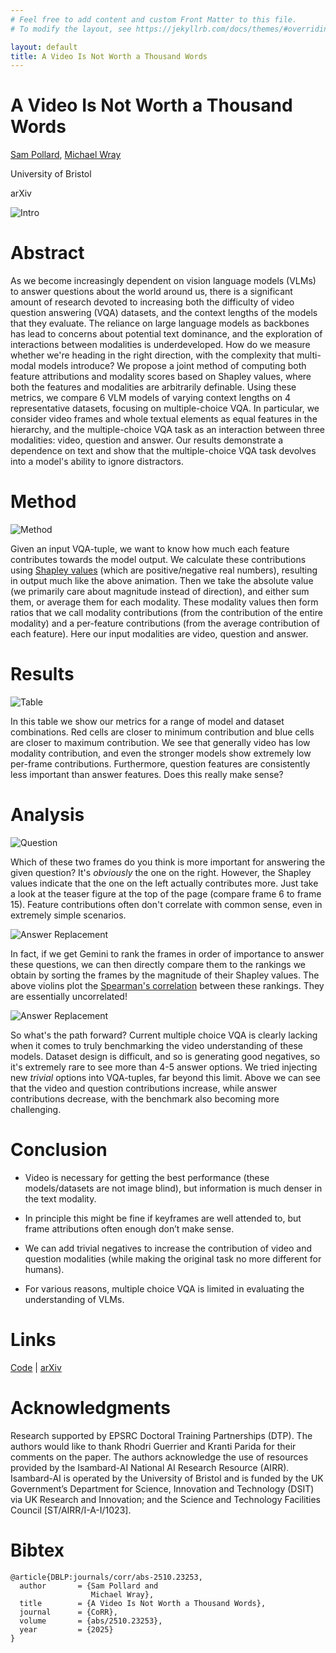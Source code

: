 ```yaml
---
# Feel free to add content and custom Front Matter to this file.
# To modify the layout, see https://jekyllrb.com/docs/themes/#overriding-theme-defaults

layout: default
title: A Video Is Not Worth a Thousand Words
---
```


# A Video Is Not Worth a Thousand Words

[Sam Pollard](https://sjpollard.github.io), [Michael Wray](https://mwray.github.io)

University of Bristol

arXiv

![Intro](./assets/intro.png)

# Abstract

As we become increasingly dependent on vision language models (VLMs) to answer questions about the world around us, there is a significant amount of research devoted to increasing both the difficulty of video question answering (VQA) datasets, and the context lengths of the models that they evaluate. The reliance on large language models as backbones has lead to concerns about potential text dominance, and the exploration of interactions between modalities is underdeveloped. How do we measure whether we're heading in the right direction, with the complexity that multi-modal models introduce? We propose a joint method of computing both feature attributions and modality scores based on Shapley values, where both the features and modalities are arbitrarily definable. Using these metrics, we compare 6 VLM models of varying context lengths on 4 representative datasets, focusing on multiple-choice VQA. In particular, we consider video frames and whole textual elements as equal features in the hierarchy, and the multiple-choice VQA task as an interaction between three modalities: video, question and answer. Our results demonstrate a dependence on text and show that the multiple-choice VQA task devolves into a model's ability to ignore distractors.

# Method

![Method](./assets/method.gif)

Given an input VQA-tuple, we want to know how much each feature contributes towards the model output. We calculate these contributions using [Shapley values](https://en.wikipedia.org/wiki/Shapley_value) (which are positive/negative real numbers), resulting in output much like the above animation. Then we take the absolute value (we primarily care about magnitude instead of direction), and either sum them, or average them for each modality. These modality values then form ratios that we call modality contributions (from the contribution of the entire modality) and a per-feature contributions (from the average contribution of each feature). Here our input modalities are video, question and answer.

# Results

![Table](./assets/table.png)

In this table we show our metrics for a range of model and dataset combinations. Red cells are closer to minimum contribution and blue cells are closer to maximum contribution. We see that generally video has low modality contribution, and even the stronger models show extremely low per-frame contributions. Furthermore, question features are consistently less important than answer features. Does this really make sense?

# Analysis

![Question](./assets/smarter_than_a_vlm.gif)

Which of these two frames do you think is more important for answering the given question? It's *obviously* the one on the right. However, the Shapley values indicate that the one on the left actually contributes more. Just take a look at the teaser figure at the top of the page (compare frame 6 to frame 15). Feature contributions often don't correlate with common sense, even in extremely simple scenarios.

![Answer Replacement](./assets/gemini_correlation.png)

In fact, if we get Gemini to rank the frames in order of importance to answer these questions, we can then directly compare them to the rankings we obtain by sorting the frames by the magnitude of their Shapley values. The above violins plot the [Spearman's correlation](https://en.wikipedia.org/wiki/Spearman%27s_rank_correlation_coefficient) between these rankings. They are essentially uncorrelated!

![Answer Replacement](./assets/answer_replacement.png)

So what's the path forward? Current multiple choice VQA is clearly lacking when it comes to truly benchmarking the video understanding of these models. Dataset design is difficult, and so is generating good negatives, so it's extremely rare to see more than 4-5 answer options. We tried injecting new *trivial* options into VQA-tuples, far beyond this limit. Above we can see that the video and question contributions increase, while answer contributions decrease, with the benchmark also becoming more challenging.

# Conclusion

* Video is necessary for getting the best performance (these models/datasets are not image blind), but information is much denser in the text modality.

* In principle this might be fine if keyframes are well attended to, but frame attributions often enough don’t make sense.

* We can add trivial negatives to increase the contribution of video and question modalities (while making the original task no more different for humans).

* For various reasons, multiple choice VQA is limited in evaluating the understanding of VLMs.

# Links
[Code](https://github.com/sjpollard/a-video-is-not-worth-a-thousand-words) | [arXiv](https://arxiv.org/abs/2510.23253)

# Acknowledgments

Research supported by EPSRC Doctoral Training Partnerships (DTP).
The authors would like to thank Rhodri Guerrier and Kranti Parida for their comments on the paper.
The authors acknowledge the use of resources provided by the Isambard-AI National AI Research Resource (AIRR). Isambard-AI is operated by the University of Bristol and is funded by the UK Government’s Department for Science, Innovation and Technology (DSIT) via UK Research and Innovation; and the Science and Technology Facilities Council [ST/AIRR/I-A-I/1023].

# Bibtex

```
@article{DBLP:journals/corr/abs-2510.23253,
  author       = {Sam Pollard and
                  Michael Wray},
  title        = {A Video Is Not Worth a Thousand Words},
  journal      = {CoRR},
  volume       = {abs/2510.23253},
  year         = {2025}
}
```

